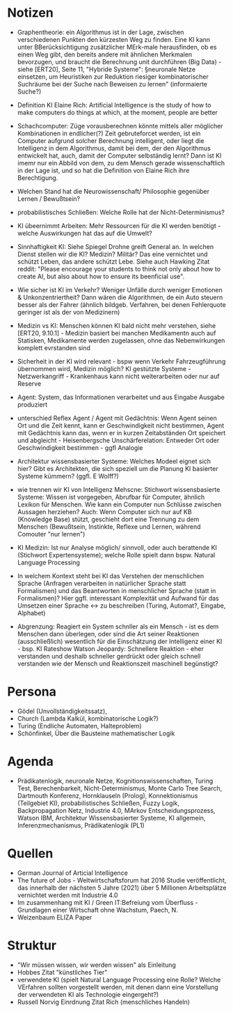 # Notizen

- Graphentheorie: ein Algorithmus ist in der Lage, zwischen verschiedenen Punkten den kürzesten Weg zu finden. Eine KI kann unter BBerücksichtigung zusätzlicher MErk-male herausfinden, ob es einen Weg gibt, den bereits andere mit ähnlichen Merkmalen bevorzugen, und braucht die Berechnung unit durchführen (Big Data) - siehe [ERT20], Seite 11, "Hybride Systeme": §neuronale Netze einsetzen, um Heuristiken zur Reduktion riesiger kombinatorischer Suchräume bei der Suche nach Beweisen zu lernen" (informaierte Suche?)

- Definition KI Elaine Rich: Artificial Intelligence is the study of how to make computers do things at which, at the moment, people are better

- Schachcomputer: Züge vorausberechnen könnte mittels aller möglicher Kombinationen in endlicher(?) Zeit gebruteforcet werden, ist ein Computer aufgrund solcher Berechnung intelligent, oder liegt die Intelligenz in dem Algorithmus, damit bei dem, der den Algorithmus entwickelt hat, auch, damit der Computer selbständig lernt? Dann ist KI imemr nur ein Abbild von dem, zu dem Mensch gerade wissenschaftlich in der Lage ist, und so hat die Definition von Elaine Rich ihre Berechtigung.

- Welchen Stand hat die Neurowissenschaft/ Philosophie gegenüber Lernen / Bewußtsein?

- probabilistisches Schließen: Welche Rolle hat der Nicht-Determinismus?

- KI übeernimmt Arbeiten: Mehr Ressourcen für die KI werden benötigt - welche Auswirkungen hat das auf die Umwelt?

- Sinnhaftigkeit KI: Siehe Spiegel Drohne greift General an. In welchen Dienst stellen wir die KI? Medizin? Militär? Das eine vernichtet und schützt Leben, das andere schützt Lebe. Siehe auch Hawking Zitat reddit: "Please encourage your students to think not only about how to create AI, but also about how to ensure its beenficial use".

- Wie sicher ist KI im Verkehr? Weniger Unfälle durch weniger Emotionen & Unkonzentriertheit? Dann wären die Algorithmen, de ein Auto steuern besser als der Fahrer (ähnlich bildgeb. Verfahren, bei denen Fehlerquote geringer ist als der von Medizinern)

- Medizin vs KI: Menschen können KI bald nicht mehr verstehen, siehe [ERT20, 9.10.1] - Medizin basiert bei manchen Medikamentn auch auf Statisken, Medikamente werden zugelassen, ohne das Nebenwirkungen komplett evrstanden sind

- Sicherheit in der KI wird relevant - bspw wenn Verkehr Fahrzeugführung übernommen wird, Medizin möglich? KI gestützte Systeme - Netzwerkangriff - Krankenhaus kann nicht weiterarbeiten oder nur auf Reserve

- Agent: System, das Informationen verarbeitet und aus Eingabe Ausgabe produziert

- unterschied Reflex Agent / Agent mit Gedächtnis: Wenn Agent seinen Ort und die Zeit kennt, kann er Geschwindigkeit nicht bestimmen, Agent mit Gedächtnis kann das, wenn er in kurzen Zeitabständen Ort speichert und abgleicht - Heisenbergsche Unschärferelation: Entweder Ort oder Geschwindigkeit bestimmen - ggfl Analogie

- Architektur wissensbasierter Systeme: Welches Modeel eignet sich hier? Gibt es Architekten, die sich speziell um die Planung KI basierter Systeme kümmern? (ggfl. E Wolff?)

- wie trennen wir KI von Intelligenz Mehscne: Stichwort wissensbasierte Systeme: Wissen ist vorgegeben, Abrufbar für Computer, ähnlich Lexikon für Menschen. Wie kann ein Computer nun Schlüsse zwischen Aussagen herziehen? Auch: Wenn Computer sich nur auf KB (Knowledge Base) stützt, geschieht dort eine Trennung zu dem Menschen (Bewußtsein, Instinkte, Reflexe und Lernen, während Comouter "nur lernen")

- KI Medizin: Ist nur Analyse möglich/ sinnvoll, oder auch berattende KI (Stichwort Expertensysteme); welche Rolle spielt dann bspw. Natural Language Processing

- In welchem Kontext steht bei KI das Verstehen der menschlichen Sprache (Anfragen verarbeiten in natürlicher Sprache statt Formalismen) und das Beantworten in menschlicher Sprache (statt in Formalismen)? Hier ggfl. interessant Komplexität und Aufwand für das Umsetzen einer Sprache <-> zu beschreiben (Turing, Automat?, Eingabe, Alphabet)

- Abgrenzung: Reagiert ein System schnller als ein Mensch - ist es dem Menschen dann überlegen, oder sind die Art seiner Reaktionen (ausschließlich) wesentlich für die Einschätzung der Intelligenz einer KI - bsp. KI Rateshow Watson Jeopardy: Schnellere Reaktion - eher verstanden und deshalb schneller gerdrückt oder gleich schnell verstanden wie der Mensch und Reaktionszeit maschinell begünstigt?

# Persona
- Gödel (Unvollständigkeitssatz), 
- Church (Lambda Kalkül, kombinatorische Logik?) 
- Turing (Endliche Automaten, Halteproblem)
- Schönfinkel, Über die Bausteine mathematischer Logik

# Agenda
- Prädikatenlogik, neuronale Netze, Kognitionswissenschaften, Turing Test, Berechenbarkeit, Nicht-Determinismus, Monte Carlo Tree Search, Dartmouth Konferenz, Hornklauseln (Prolog), Konnektionismus (Teilgebiet KI), probabilistisches Schließen, Fuzzy Logik, Backpropagation Netz, Industrie 4.0, MArkov Entscheidungsprozess, Watson IBM, Architektur Wissensbasierter Systeme, KI allgemein, Inferenzmechanismus, Prädikatenlogik (PL1) 

# Quellen 
- German Journal of Articial Intelligence
- The future of Jobs - Weltwirtschaftsforum hat 2016 Studie veröffentlicht, das innerhalb der nächsten 5 Jahre (2021) über 5 Millionen Arbeitsplätze vernichtet werden mit Industrie 4.0
- Im zusammenhang mit KI / Green IT:Befreiung vom Überfluss - Grundlagen einer Wirtschaft ohne Wachstum, Paech, N.
- Weizenbaum ELIZA Paper


# Struktur
- "Wir müssen wissen, wir werden wissen" als Einleitung
- Hobbes Zitat "künstliches Tier"
- verwendete KI (spielt Natural Language Processing eine Rolle? Welche VErfahren sollten vorgestellt werden, mit denen dann eine Vorstellung der verwendeten KI als Technologie eingergeht?)
- Russell Norvig Einrdnung Zitat Rich (menschliches Handeln)